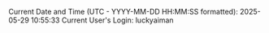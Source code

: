 Current Date and Time (UTC - YYYY-MM-DD HH:MM:SS formatted): 2025-05-29 10:55:33
Current User's Login: luckyaiman
